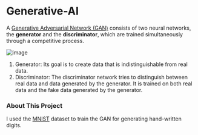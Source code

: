 # Generative-AI
A [Generative Adversarial Network (GAN)](https://en.wikipedia.org/wiki/Generative_adversarial_network) consists of two neural networks, the **generator** and the **discriminator**, which are trained simultaneously through a competitive process.

![image](https://github.com/OmarAzizi/Generative-AI/assets/110500643/135093fe-0be1-43f6-bf15-63ed145b3fec)


1. Generator: Its goal is to create data that is indistinguishable from real data.
2. Discriminator: The discriminator network tries to distinguish between real data and data generated by the generator. It is trained on both real data and the fake data generated by the generator.

### About This Project
I used the [MNIST](https://en.wikipedia.org/wiki/MNIST_database) dataset to train the GAN for generating hand-written digits.





